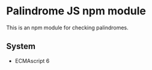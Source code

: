 # Palindrome JS npm module

This is an npm module for checking palindromes.


## System

- ECMAscript 6